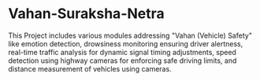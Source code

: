 # Vahan-Suraksha-Netra
   This Project includes various modules addressing "Vahan (Vehicle) Safety" like emotion detection, drowsiness monitoring ensuring driver alertness, real-time traffic analysis for dynamic signal timing adjustments, speed detection using highway cameras for enforcing safe driving limits, and distance measurement of vehicles using cameras.
